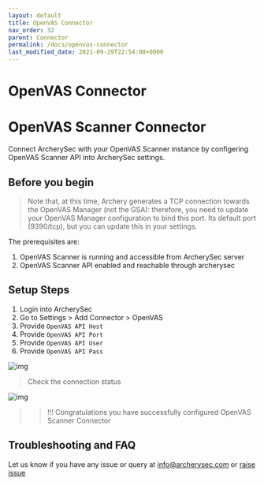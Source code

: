 ```yaml
---
layout: default
title: OpenVAS Connector
nav_order: 32
parent: Connector
permalink: /docs/openvas-connector
last_modified_date: 2021-09-29T22:54:08+0000
---
```


# OpenVAS Connector

# OpenVAS Scanner Connector

Connect ArcherySec with your OpenVAS Scanner instance by configering OpenVAS Scanner API into ArcherySec settings. 

## Before you begin

>Note that, at this time, Archery generates a TCP connection towards the OpenVAS Manager (not the GSA): therefore, you need to update your OpenVAS Manager configuration to bind this port. Its default port (9390/tcp), but you can update this in your settings.

The prerequisites are:

1. OpenVAS Scanner is running and accessible from ArcherySec server
2. OpenVAS Scanner API enabled and reachable through archerysec


## Setup Steps

1. Login into ArcherySec
2. Go to Settings > Add Connector > OpenVAS 
3. Provide `OpenVAS API Host` 
4. Provide `OpenVAS API Port`
5. Provide `OpenVAS API User`
6. Provide `OpenVAS API Pass`

![img](img/openvas-connector/openvas-archerysec.png)

>Check the connection status

![img](img/openvas-connector/openvas-status.png)

>>!!! Congratulations you have successfully configured OpenVAS Scanner Connector

## Troubleshooting and FAQ

Let us know if you have any issue or query at info@archerysec.com or [raise issue](https://github.com/archerysec/archerysec/issues)